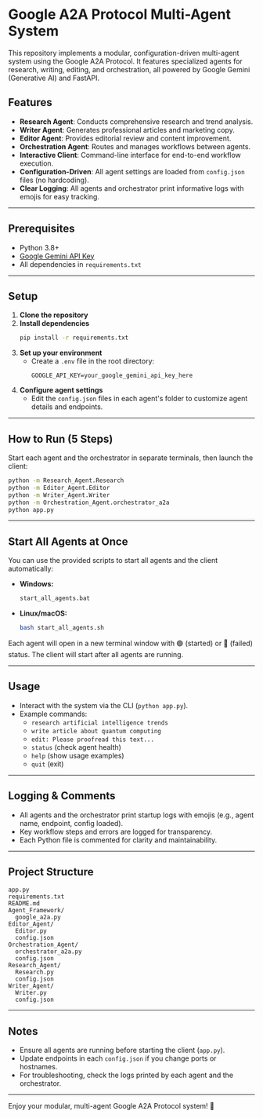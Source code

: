 # Google A2A Protocol Multi-Agent System

This repository implements a modular, configuration-driven multi-agent system using the Google A2A Protocol. It features specialized agents for research, writing, editing, and orchestration, all powered by Google Gemini (Generative AI) and FastAPI.

## Features
- **Research Agent**: Conducts comprehensive research and trend analysis.
- **Writer Agent**: Generates professional articles and marketing copy.
- **Editor Agent**: Provides editorial review and content improvement.
- **Orchestration Agent**: Routes and manages workflows between agents.
- **Interactive Client**: Command-line interface for end-to-end workflow execution.
- **Configuration-Driven**: All agent settings are loaded from `config.json` files (no hardcoding).
- **Clear Logging**: All agents and orchestrator print informative logs with emojis for easy tracking.

---

## Prerequisites
- Python 3.8+
- [Google Gemini API Key](https://ai.google.dev/)
- All dependencies in `requirements.txt`

---

## Setup
1. **Clone the repository**
2. **Install dependencies**
   ```sh
   pip install -r requirements.txt
   ```
3. **Set up your environment**
   - Create a `.env` file in the root directory:
     ```env
     GOOGLE_API_KEY=your_google_gemini_api_key_here
     ```
4. **Configure agent settings**
   - Edit the `config.json` files in each agent's folder to customize agent details and endpoints.

---

## How to Run (5 Steps)
Start each agent and the orchestrator in separate terminals, then launch the client:

```sh
python -m Research_Agent.Research
python -m Editor_Agent.Editor
python -m Writer_Agent.Writer
python -m Orchestration_Agent.orchestrator_a2a
python app.py
```

---

## Start All Agents at Once

You can use the provided scripts to start all agents and the client automatically:

- **Windows:**
  ```bat
  start_all_agents.bat
  ```
- **Linux/macOS:**
  ```sh
  bash start_all_agents.sh
  ```

Each agent will open in a new terminal window with 🟢 (started) or 🔴 (failed) status. The client will start after all agents are running.

---

## Usage
- Interact with the system via the CLI (`python app.py`).
- Example commands:
  - `research artificial intelligence trends`
  - `write article about quantum computing`
  - `edit: Please proofread this text...`
  - `status` (check agent health)
  - `help` (show usage examples)
  - `quit` (exit)

---

## Logging & Comments
- All agents and the orchestrator print startup logs with emojis (e.g., agent name, endpoint, config loaded).
- Key workflow steps and errors are logged for transparency.
- Each Python file is commented for clarity and maintainability.

---

## Project Structure
```
app.py
requirements.txt
README.md
Agent_Framework/
  google_a2a.py
Editor_Agent/
  Editor.py
  config.json
Orchestration_Agent/
  orchestrator_a2a.py
  config.json
Research_Agent/
  Research.py
  config.json
Writer_Agent/
  Writer.py
  config.json
```

---

## Notes
- Ensure all agents are running before starting the client (`app.py`).
- Update endpoints in each `config.json` if you change ports or hostnames.
- For troubleshooting, check the logs printed by each agent and the orchestrator.

---

Enjoy your modular, multi-agent Google A2A Protocol system! 🚀

